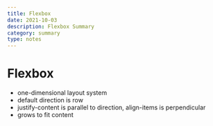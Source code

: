 ```yaml
---
title: Flexbox
date: 2021-10-03
description: Flexbox Summary
category: summary
type: notes
---
```


# Flexbox

- one-dimensional layout system
- default direction is row
- justify-content is parallel to direction, align-items is perpendicular
- grows to fit content